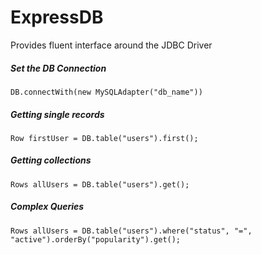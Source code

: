 # ExpressDB

Provides fluent interface around the JDBC Driver

##### Set the DB Connection
    
    DB.connectWith(new MySQLAdapter("db_name"))

##### Getting single records

    Row firstUser = DB.table("users").first();

##### Getting collections

    Rows allUsers = DB.table("users").get();
    
##### Complex Queries
    
    Rows allUsers = DB.table("users").where("status", "=", "active").orderBy("popularity").get();

